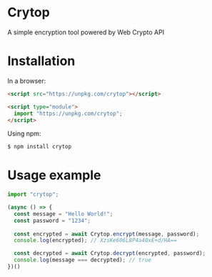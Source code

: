 # Crytop
A simple encryption tool powered by Web Crypto API

# Installation

In a browser:

```html
<script src="https://unpkg.com/crytop"></script>
```

```html
<script type="module">
  import "https://unpkg.com/crytop";
</script>
```

Using npm:

```sh
$ npm install crytop
```

# Usage example

```js
import "crytop";

(async () => {
  const message = "Hello World!";
  const password = "1234";
  
  const encrypted = await Crytop.encrypt(message, password);
  console.log(encrypted); // XzsKe606L8P4a40xE+d/HA==

  const decrypted = await Crytop.decrypt(encrypted, password);
  console.log(message === decrypted); // true
})()
```
